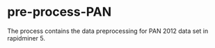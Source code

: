 # pre-process-PAN
The process contains the data preprocessing for PAN 2012 data set in rapidminer 5.
